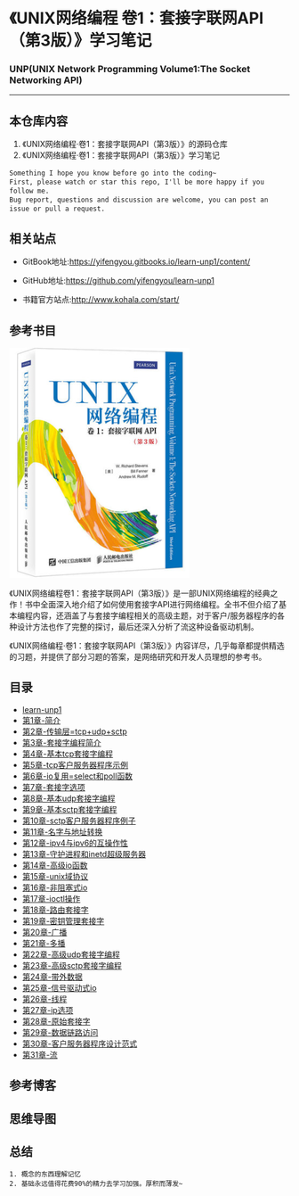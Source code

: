 # 《UNIX网络编程 卷1：套接字联网API（第3版）》学习笔记

### UNP(UNIX Network Programming Volume1:The Socket Networking API)

---

## 本仓库内容

1. 《UNIX网络编程·卷1：套接字联网API（第3版）》的源码仓库
2. 《UNIX网络编程·卷1：套接字联网API（第3版）》学习笔记

```
Something I hope you know before go into the coding~
First, please watch or star this repo, I'll be more happy if you follow me.
Bug report, questions and discussion are welcome, you can post an issue or pull a request.
```
## 相关站点

* GitBook地址:<https://yifengyou.gitbooks.io/learn-unp1/content/>

* GitHub地址:<https://github.com/yifengyou/learn-unp1>

* 书籍官方站点:<http://www.kohala.com/start/>

## 参考书目

![1533732492938.png](image/1533732492938.png)

《UNIX网络编程卷1：套接字联网API（第3版）》是一部UNIX网络编程的经典之作！书中全面深入地介绍了如何使用套接字API进行网络编程。全书不但介绍了基本编程内容，还涵盖了与套接字编程相关的高级主题，对于客户/服务器程序的各种设计方法也作了完整的探讨，最后还深入分析了流这种设备驱动机制。

《UNIX网络编程·卷1：套接字联网API（第3版）》内容详尽，几乎每章都提供精选的习题，并提供了部分习题的答案，是网络研究和开发人员理想的参考书。


## 目录

* [learn-unp1](README.md)
* [第1章-简介](docs/第1章-简介/第1章-简介.md)
* [第2章-传输层=tcp+udp+sctp](docs/第2章-传输层=tcp+udp+sctp/第2章-传输层=tcp+udp+sctp.md)
* [第3章-套接字编程简介](docs/第3章-套接字编程简介/第3章-套接字编程简介.md)
* [第4章-基本tcp套接字编程](docs/第4章-基本tcp套接字编程/第4章-基本tcp套接字编程.md)
* [第5章-tcp客户服务器程序示例](docs/第5章-tcp客户服务器程序示例/第5章-tcp客户服务器程序示例.md)
* [第6章-io复用=select和poll函数](docs/第6章-io复用=select和poll函数/第6章-io复用=select和poll函数.md)
* [第7章-套接字选项](docs/第7章-套接字选项/第7章-套接字选项.md)
* [第8章-基本udp套接字编程](docs/第8章-基本udp套接字编程/第8章-基本udp套接字编程.md)
* [第9章-基本sctp套接字编程](docs/第9章-基本sctp套接字编程/第9章-基本sctp套接字编程.md)
* [第10章-sctp客户服务器程序例子](docs/第10章-sctp客户服务器程序例子/第10章-sctp客户服务器程序例子.md)
* [第11章-名字与地址转换](docs/第11章-名字与地址转换/第11章-名字与地址转换.md)
* [第12章-ipv4与ipv6的互操作性](docs/第12章-ipv4与ipv6的互操作性/第12章-ipv4与ipv6的互操作性.md)
* [第13章-守护进程和inetd超级服务器](docs/第13章-守护进程和inetd超级服务器/第13章-守护进程和inetd超级服务器.md)
* [第14章-高级io函数](docs/第14章-高级io函数/第14章-高级io函数.md)
* [第15章-unix域协议](docs/第15章-unix域协议/第15章-unix域协议.md)
* [第16章-非阻塞式io](docs/第16章-非阻塞式io/第16章-非阻塞式io.md)
* [第17章-ioctl操作](docs/第17章-ioctl操作/第17章-ioctl操作.md)
* [第18章-路由套接字](docs/第18章-路由套接字/第18章-路由套接字.md)
* [第19章-密钥管理套接字](docs/第19章-密钥管理套接字/第19章-密钥管理套接字.md)
* [第20章-广播](docs/第20章-广播/第20章-广播.md)
* [第21章-多播](docs/第21章-多播/第21章-多播.md)
* [第22章-高级udp套接字编程](docs/第22章-高级udp套接字编程/第22章-高级udp套接字编程.md)
* [第23章-高级sctp套接字编程](docs/第23章-高级sctp套接字编程/第23章-高级sctp套接字编程.md)
* [第24章-带外数据](docs/第24章-带外数据/第24章-带外数据.md)
* [第25章-信号驱动式io](docs/第25章-信号驱动式io/第25章-信号驱动式io.md)
* [第26章-线程](docs/第26章-线程/第26章-线程.md)
* [第27章-ip选项](docs/第27章-ip选项/第27章-ip选项.md)
* [第28章-原始套接字](docs/第28章-原始套接字/第28章-原始套接字.md)
* [第29章-数据链路访问](docs/第29章-数据链路访问/第29章-数据链路访问.md)
* [第30章-客户服务器程序设计范式](docs/第30章-客户服务器程序设计范式/第30章-客户服务器程序设计范式.md)
* [第31章-流](docs/第31章-流/第31章-流.md)

## 参考博客

## 思维导图


## 总结

```
1. 概念的东西理解记忆
2. 基础永远值得花费90%的精力去学习加强。厚积而薄发~
```

